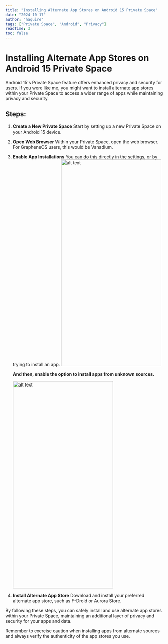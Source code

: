 ```yaml
---
title: "Installing Alternate App Stores on Android 15 Private Space"
date: "2024-10-17"
author: "haquire"
tags: ["Private Space", "Android", "Privacy"]
readTime: 3
toc: false
---
```


# Installing Alternate App Stores on Android 15 Private Space


Android 15's Private Space feature offers enhanced privacy and security for users. If you were like me, you might want to install alternate app stores within your Private Space to access a wider range of apps while maintaining privacy and security.

## Steps:

1. **Create a New Private Space**
   Start by setting up a new Private Space on your Android 15 device.

2. **Open Web Browser**
   Within your Private Space, open the web browser. For GrapheneOS users, this would be Vanadium.

3. **Enable App Installations**
   You can do this directly in the settings, or by trying to install an app.
   <img src="/asr/AllowApp.png" alt="alt text" width="320" height="660">

   **And then, enable the option to install apps from unknown sources.**

   <img src="/asr/Confirm.png" alt="alt text" width="320" height="660">

4. **Install Alternate App Store**
   Download and install your preferred alternate app store, such as F-Droid or Aurora Store.


By following these steps, you can safely install and use alternate app stores within your Private Space, maintaining an additional layer of privacy and security for your apps and data.

Remember to exercise caution when installing apps from alternate sources and always verify the authenticity of the app stores you use.
